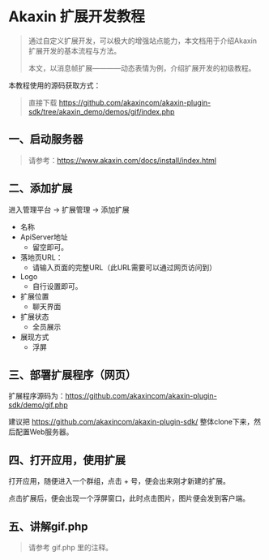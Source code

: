 # Akaxin 扩展开发教程

> 通过自定义扩展开发，可以极大的增强站点能力，本文档用于介绍Akaxin 扩展开发的基本流程与方法。
>
> 本文，以消息帧扩展————动态表情为例，介绍扩展开发的初级教程。

本教程使用的源码获取方式：

>
> 直接下载 https://github.com/akaxincom/akaxin-plugin-sdk/tree/akaxin_demo/demos/gif/index.php
>

一、启动服务器
----

> 请参考：https://www.akaxin.com/docs/install/index.html

二、添加扩展
----

进入管理平台 -> 扩展管理 -> 添加扩展

* 名称
* ApiServer地址
    * 留空即可。
* 落地页URL：
    * 请输入页面的完整URL（此URL需要可以通过网页访问到）
* Logo
    * 自行设置即可。
* 扩展位置
    * 聊天界面
* 扩展状态
    * 全员展示
* 展现方式
    * 浮屏

三、部署扩展程序（网页）
----

扩展程序源码为：https://github.com/akaxincom/akaxin-plugin-sdk/demo/gif.php

建议把 https://github.com/akaxincom/akaxin-plugin-sdk/ 整体clone下来，然后配置Web服务器。


四、打开应用，使用扩展
----

打开应用，随便进入一个群组，点击 + 号，便会出来刚才新建的扩展。

点击扩展后，便会出现一个浮屏窗口，此时点击图片，图片便会发到客户端。

五、讲解gif.php
----

> 请参考 gif.php 里的注释。
